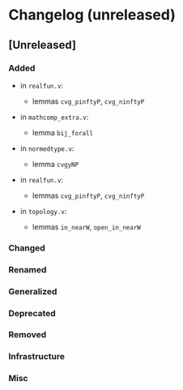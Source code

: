 # Changelog (unreleased)

## [Unreleased]

### Added

- in `realfun.v`:
  + lemmas `cvg_pinftyP`, `cvg_ninftyP`

- in `mathcomp_extra.v`:
  + lemma `bij_forall`

- in `normedtype.v`:
  + lemma `cvgyNP`

- in `realfun.v`:
  + lemmas `cvg_pinftyP`, `cvg_ninftyP`

- in `topology.v`:
  + lemmas `in_nearW`, `open_in_nearW`

### Changed

### Renamed

### Generalized

### Deprecated

### Removed

### Infrastructure

### Misc

